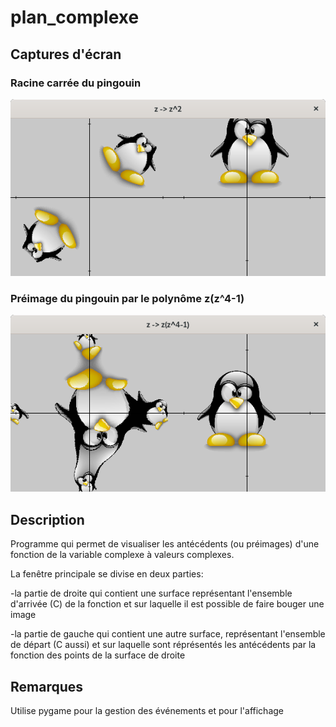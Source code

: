 # plan_complexe

## Captures d'écran
### Racine carrée du pingouin
<img src="img/capture2.png" alt="Racine carrée">

### Préimage du pingouin par le polynôme z(z^4-1)
<img src="img/capture1.png" alt="Polynôme de degré 5">

## Description
Programme qui permet de visualiser les antécédents (ou préimages) d'une fonction de la variable complexe à valeurs complexes.

La fenêtre principale se divise en deux parties:

  -la partie de droite qui contient une surface représentant l'ensemble d'arrivée (C) de la fonction et sur laquelle il est possible de faire bouger une image
  
  -la partie de gauche qui contient une autre surface, représentant l'ensemble de départ (C aussi) et sur laquelle sont réprésentés les antécédents par la fonction des points de la surface de droite

## Remarques
Utilise pygame pour la gestion des événements et pour l'affichage

